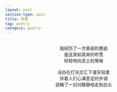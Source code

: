 ```yaml
---
layout: post
section-type: post
title: 吹雪
tag: poetry
category: poetry
---
```

<br>
<!-- more -->
<center>我经历了一次美丽的邂逅</center>
<center>是这突如其来的吹雪</center>
<center>轻轻吻向泥土的等候</center>
<br>
<center>洁白在灯光交汇下漫天轻柔</center>
<center>伴着人们心满意足的步调</center>
<center>目睹了一对对静静地走到白头</center>
